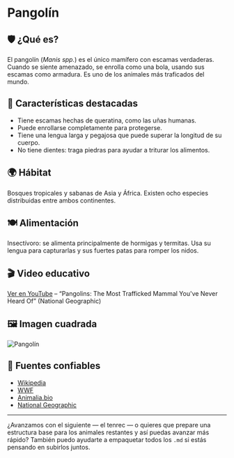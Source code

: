 # Pangolín

## 🛡️ ¿Qué es?
El pangolín (*Manis spp.*) es el único mamífero con escamas verdaderas. Cuando se siente amenazado, se enrolla como una bola, usando sus escamas como armadura. Es uno de los animales más traficados del mundo.

## 📌 Características destacadas
- Tiene escamas hechas de queratina, como las uñas humanas.
- Puede enrollarse completamente para protegerse.
- Tiene una lengua larga y pegajosa que puede superar la longitud de su cuerpo.
- No tiene dientes: traga piedras para ayudar a triturar los alimentos.

## 🌍 Hábitat
Bosques tropicales y sabanas de Asia y África. Existen ocho especies distribuidas entre ambos continentes.

## 🍽️ Alimentación
Insectívoro: se alimenta principalmente de hormigas y termitas. Usa su lengua para capturarlas y sus fuertes patas para romper los nidos.

## 🎬 Video educativo
[Ver en YouTube](https://www.youtube.com/watch?v=7g1IhKZLwYI) – “Pangolins: The Most Trafficked Mammal You've Never Heard Of” (National Geographic)

## 🖼️ Imagen cuadrada
![Pangolín](https://upload.wikimedia.org/wikipedia/commons/thumb/2/2e/Pangolin_in_Togo.jpg/800px-Pangolin_in_Togo.jpg)

## 🔗 Fuentes confiables
- [Wikipedia](https://es.wikipedia.org/wiki/Manis)
- [WWF](https://www.worldwildlife.org/species/pangolin)
- [Animalia.bio](https://animalia.bio/es/pangolin)
- [National Geographic](https://www.nationalgeographic.com/animals/mammals/facts/pangolin)

---

¿Avanzamos con el siguiente — el tenrec — o quieres que prepare una estructura base para los animales restantes y así puedas avanzar más rápido? También puedo ayudarte a empaquetar todos los `.md` si estás pensando en subirlos juntos.